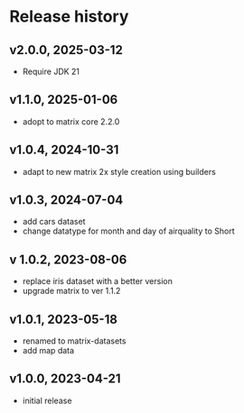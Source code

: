 # Release history

## v2.0.0, 2025-03-12
- Require JDK 21

## v1.1.0, 2025-01-06
- adopt to matrix core 2.2.0

## v1.0.4, 2024-10-31
- adapt to new matrix 2x style creation using builders

## v1.0.3, 2024-07-04
- add cars dataset
- change datatype for month and day of airquality to Short

## v 1.0.2, 2023-08-06
- replace iris dataset with a better version
- upgrade matrix to ver 1.1.2

## v1.0.1, 2023-05-18
- renamed to matrix-datasets
- add map data

## v1.0.0, 2023-04-21
- initial release